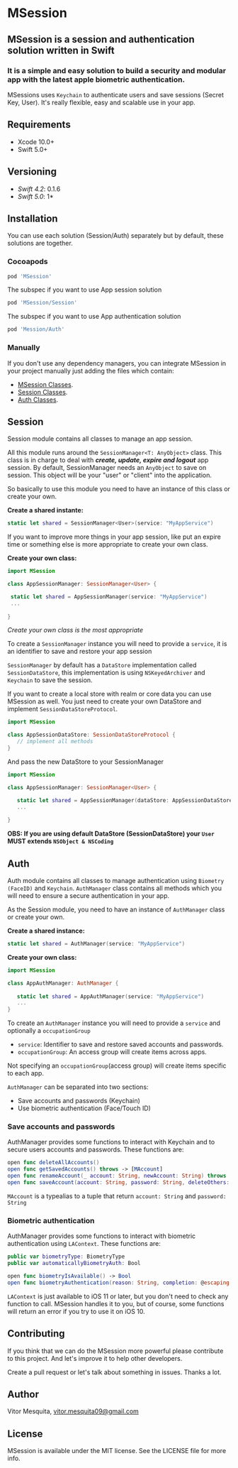 # MSession

## MSession is a session and authentication solution written in Swift

### It is a simple and easy solution to build a security and modular app with the latest apple biometric authentication.

MSessions uses `Keychain` to authenticate users and save sessions (Secret Key, User). It's really flexible, easy and scalable use in your app.

## Requirements

- Xcode 10.0+
- Swift 5.0+

## Versioning

- *Swift 4.2*: 0.1.6
- *Swift 5.0*: 1*

## Installation

You can use each solution (Session/Auth) separately but by default, these solutions are together.

### Cocoapods

```ruby
pod 'MSession'
```

The subspec if you want to use App session solution

```ruby
pod 'MSession/Session'
```

The subspec if you want to use App authentication solution

```ruby
pod 'Mession/Auth'
```

### Manually

If you don't use any dependency managers, you can integrate MSession in your project manually just adding the files which contain:

- [MSession Classes](https://github.com/vitormesquita/MSession/tree/master/Source). 
- [Session Classes](https://github.com/vitormesquita/MSession/tree/master/Source/Session).
- [Auth Classes](https://github.com/vitormesquita/MSession/tree/master/Source/Auth).

## Session

Session module contains all classes to manage an app session. 

All this module runs around the `SessionManager<T: AnyObject>` class. This class is in charge to deal with ***create, update, expire and logout*** app session. By default, SessionManager needs an `AnyObject` to save on session. This object will be your "user" or "client" into the application.

So basically to use this module you need to have an instance of this class or create your own.

**Create a shared instante:**

```swift
static let shared = SessionManager<User>(service: "MyAppService")
```

If you want to improve more things in your app session, like put an expire time or something else is more appropriate to create your own class.

**Create your own class:**

```swift
import MSession

class AppSessionManager: SessionManager<User> {

 static let shared = AppSessionManager(service: "MyAppService")
 ...
 
}
```

*Create your own class is the most appropriate*

To create a `SessionManager` instance you will need to provide a `service`, it is an identifier to save and restore your app session

`SessionManager` by default has a `DataStore` implementation called `SessionDataStore`, this implementation is using `NSKeyedArchiver` and `Keychain` to save the session.

If you want to create a local store with realm or core data you can use MSession as well. You just need to create your own DataStore and implement `SessionDataStoreProtocol`.

```swift
import MSession

class AppSessionDataStore: SessionDataStoreProtocol {
   // implement all methods
}
```

And pass the new DataStore to your SessionManager

```swift
import MSession

class AppSessionManager: SessionManager<User> {

   static let shared = AppSessionManager(dataStore: AppSessionDataStore())
   ...
 
}
```

**OBS: If you are using default DataStore (SessionDataStore) your `User` MUST extends `NSObject & NSCoding`**

## Auth

Auth module contains all classes to manage authentication using `Biometry (FaceID)` and `Keychain`. `AuthManager` class contains all methods which you will need to ensure a secure authentication in your app.

As the Session module, you need to have an instance of `AuthManager` class or create your own.

**Create a shared instance:**

```swift
static let shared = AuthManager(service: "MyAppService")

```

**Create your own class:**

```swift
import MSession

class AppAuthManager: AuthManager {
   
   static let shared = AppAuthManager(service: "MyAppService")
   ...
}
```

To create an `AuthManager` instance you will need to provide a `service` and optionally a `occupationGroup`

- `service`: Identifier to save and restore saved accounts and passwords.
- `occupationGroup`: An access group will create items across apps.
	
Not specifying an `occupationGroup`(access group) will create items specific to each app.

`AuthManager` can be separated into two sections:

- Save accounts and passwords (Keychain)
- Use biometric authentication (Face/Touch ID)

### Save accounts and passwords 

AuthManager provides some functions to interact with Keychain and to secure users accounts and passwords. These functions are:

```swift
open func deleteAllAccounts()
open func getSavedAccounts() throws -> [MAccount]
open func renameAccount(_ account: String, newAccount: String) throws
open func saveAccount(account: String, password: String, deleteOthers: Bool = false) throws
```

`MAccount` is a typealias to a tuple that return `account: String` and `password: String`

### Biometric authentication

AuthManager provides some functions to interact with biometric authentication using `LAContext`. These functions are:

```swift
public var biometryType: BiometryType
public var automaticallyBiometryAuth: Bool

open func biometryIsAvailable() -> Bool
open func biometryAuthentication(reason: String, completion: @escaping ((BiometryError?) -> Void))
```

`LAContext` is just available to iOS 11 or later, but you don't need to check any function to call. MSession handles it to you, but of course, some functions will return an error if you try to use it on iOS 10.

## Contributing
	
If you think that we can do the MSession more powerful please contribute to this project. And let's improve it to help other developers.

Create a pull request or let's talk about something in issues. Thanks a lot.

## Author

Vitor Mesquita, vitor.mesquita09@gmail.com

## License

MSession is available under the MIT license. See the LICENSE file for more info.


